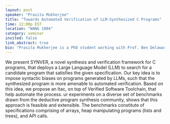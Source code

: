 ```yaml
---
layout: post
speaker: "Prasita Mukherjee"
title: "Towards Automated Verification of LLM-Synthesized C Programs"
time: 12:00p EST
location: "WANG 1004"
category: seminar
invited: false
link_abstract: true
bio: "Prasita Mukherjee is a PhD student working with Prof. Ben Delaware. Her research interest is in verification and neurosymbolic reasoning."
---
```

We present SYNVER, a novel synthesis and verification framework for C programs,
that deploys a Large Language Model (LLM) to search for a candidate program that satisfies the
given specification. Our key idea is to impose syntactic biases on programs
generated by LLMs, such that the synthesized program is more amenable to automated
verification. Based on this idea, we propose an ltac, on top of Verified Software Toolchain, that help automate the process. ur experiments on a diverse set of benchmarks  drawn from the deductive program synthesis community, shows that this approach is feasible and extensible. The benchmarks constitute of specifications comprising of arrays, heap manipulating programs (lists and trees), and  API calls.
